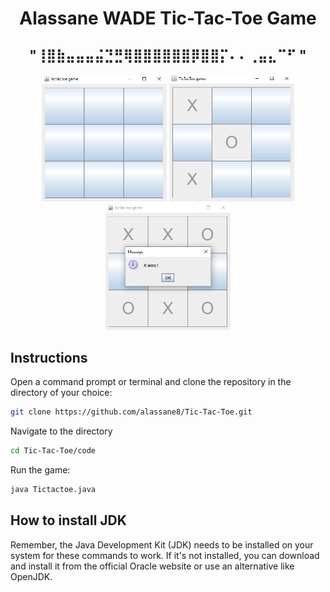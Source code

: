 <h1 align="center">
  Alassane WADE Tic-Tac-Toe Game
</h1>  
<h2 align="center">
                                       "⢸⣿⣷⣤⣤⣤⣬⣙⣛⢿⣿⣿⣿⣿⣿⣿⡿⣿⣿⡍⠄⠄⢀⣤⣄⠉⠋ "
</h2>                                        

<p align="center">
  <img width="200" alt="First Image" src="https://github.com/alassane8/Tic-Tac-Toe/blob/main/code/images/firstimage.PNG">
  <img width="200" alt="Second Image" src="https://github.com/alassane8/Tic-Tac-Toe/blob/main/code/images/secondimage.PNG">
  <img width="200" alt="Third Image" src="https://github.com/alassane8/Tic-Tac-Toe/blob/main/code/images/thirdimage.PNG">
</p>

## Instructions
Open a command prompt or terminal and clone the repository in the directory of your choice:
```bash
git clone https://github.com/alassane8/Tic-Tac-Toe.git
```
Navigate to the directory 
```bash
cd Tic-Tac-Toe/code
```
Run the game:
```bash
java Tictactoe.java
```
## How to install JDK
Remember, the Java Development Kit (JDK) needs to be installed on your system for these commands to work. If it's not installed, you can download and install it from the official Oracle website or use an alternative like OpenJDK.